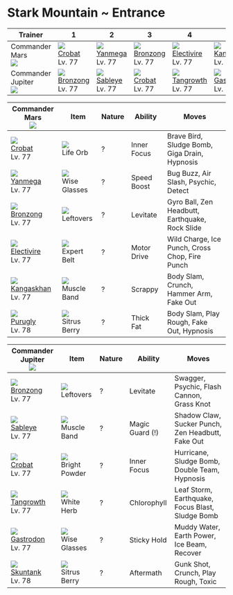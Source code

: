 # Stark Mountain ~ Entrance

Trainer                           | 1                                    | 2                                    | 3                                    | 4                                    | 5                                    | 6
---                               | ---                                  | ---                                  | ---                                  | ---                                  | ---                                  | ---
Commander Mars<br>![][mars]       | ![][169]<br> [Crobat]<br> Lv. 77     | ![][469]<br> [Yanmega]<br> Lv. 77    | ![][437]<br> [Bronzong]<br> Lv. 77   | ![][466]<br> [Electivire]<br> Lv. 77 | ![][115]<br> [Kangaskhan]<br> Lv. 77 | ![][432]<br> [Purugly]<br> Lv. 78
Commander Jupiter<br>![][jupiter] | ![][437]<br> [Bronzong]<br> Lv. 77   | ![][302]<br> [Sableye]<br> Lv. 77    | ![][169]<br> [Crobat]<br> Lv. 77     | ![][465]<br> [Tangrowth]<br> Lv. 77  | ![][423]<br> [Gastrodon]<br> Lv. 77  | ![][435]<br> [Skuntank]<br> Lv. 78

Commander Mars<br>![][mars]          | Item                               | Nature | Ability     | Moves
---                                  | ---                                | --- | ---         | ---
![][169]<br> [Crobat]<br> Lv. 77     | ![][life-orb]<br> Life Orb         | ? | Inner Focus | Brave Bird, Sludge Bomb, Giga Drain, Hypnosis
![][469]<br> [Yanmega]<br> Lv. 77    | ![][wise-glasses]<br> Wise Glasses | ? | Speed Boost | Bug Buzz, Air Slash, Psychic, Detect
![][437]<br> [Bronzong]<br> Lv. 77   | ![][leftovers]<br> Leftovers       | ? | Levitate    | Gyro Ball, Zen Headbutt, Earthquake, Rock Slide
![][466]<br> [Electivire]<br> Lv. 77 | ![][expert-belt]<br> Expert Belt   | ? | Motor Drive | Wild Charge, Ice Punch, Cross Chop, Fire Punch
![][115]<br> [Kangaskhan]<br> Lv. 77 | ![][muscle-band]<br> Muscle Band   | ? | Scrappy     | Body Slam, Crunch, Hammer Arm, Fake Out
![][432]<br> [Purugly]<br> Lv. 78    | ![][sitrus-berry]<br> Sitrus Berry | ? | Thick Fat   | Body Slam, Play Rough, Fake Out, Hypnosis

Commander Jupiter<br>![][jupiter]   | Item                                 | Nature | Ability         | Moves
---                                 | ---                                  | --- | ---             | ---
![][437]<br> [Bronzong]<br> Lv. 77  | ![][leftovers]<br> Leftovers         | ? | Levitate        | Swagger, Psychic, Flash Cannon, Grass Knot
![][302]<br> [Sableye]<br> Lv. 77   | ![][muscle-band]<br> Muscle Band     | ? | Magic Guard (!) | Shadow Claw, Sucker Punch, Zen Headbutt, Fake Out
![][169]<br> [Crobat]<br> Lv. 77    | ![][bright-powder]<br> Bright Powder | ? | Inner Focus     | Hurricane, Sludge Bomb, Double Team, Hypnosis
![][465]<br> [Tangrowth]<br> Lv. 77 | ![][white-herb]<br> White Herb       | ? | Chlorophyll     | Leaf Storm, Earthquake, Focus Blast, Sludge Bomb
![][423]<br> [Gastrodon]<br> Lv. 77 | ![][wise-glasses]<br> Wise Glasses   | ? | Sticky Hold     | Muddy Water, Earth Power, Ice Beam, Recover
![][435]<br> [Skuntank]<br> Lv. 78  | ![][sitrus-berry]<br> Sitrus Berry   | ? | Aftermath       | Gunk Shot, Crunch, Play Rough, Toxic

[Kangaskhan]: ../../pokemon_changes/115/
[Crobat]: ../../pokemon_changes/169/
[Sableye]: ../../pokemon_changes/302/
[Gastrodon]: ../../pokemon_changes/423/
[Purugly]: ../../pokemon_changes/432/
[Skuntank]: ../../pokemon_changes/435/
[Bronzong]: ../../pokemon_changes/437/
[Tangrowth]: ../../pokemon_changes/465/
[Electivire]: ../../pokemon_changes/466/
[Yanmega]: ../../pokemon_changes/469/
[bright-powder]: ../img/items/bright-powder.png
[expert-belt]: ../img/items/expert-belt.png
[leftovers]: ../img/items/leftovers.png
[life-orb]: ../img/items/life-orb.png
[muscle-band]: ../img/items/muscle-band.png
[sitrus-berry]: ../img/items/sitrus-berry.png
[white-herb]: ../img/items/white-herb.png
[wise-glasses]: ../img/items/wise-glasses.png
[115]: ../img/pokemon/115.png
[169]: ../img/pokemon/169.png
[302]: ../img/pokemon/302.png
[423]: ../img/pokemon/423.png
[432]: ../img/pokemon/432.png
[435]: ../img/pokemon/435.png
[437]: ../img/pokemon/437.png
[465]: ../img/pokemon/465.png
[466]: ../img/pokemon/466.png
[469]: ../img/pokemon/469.png
[mars]: ../img/trainer/mars.png
[jupiter]: ../img/trainer/jupiter.png
